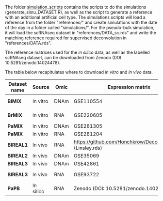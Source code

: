 The folder [simulation_scripts](simulation_scripts) contains the scripts to do the simulations (generate_simu_DATASET.R), as well as the script to generate a reference with an additional artificial cell type.
The simulations scripts will load a reference from the folder "references/" and create simulations with the date of the day in a folder called "simulations/". For the pseudo-bulk simulation, it will load the scRNAseq dataset in "references/DATA_sc.rds" and write the matching reference required for supervised deconvolution in "references/DATA.rds".

The reference matrices used for the *in silico* data, as well as the labelled scRNAseq dataset, can be downloaded from Zenodo (DOI 10.5281/zenodo.14024478).

The table below recapitulates where to download *in vitro* and *in vivo* data.

| **Dataset name** | **Source** | **Omic** | **Expression matrix**                                      | **Proportion matrix**                                           | **Reference profiles matrix**                              |
|------------------|------------|----------|------------------------------------------------------------|-----------------------------------------------------------------|------------------------------------------------------------|
| **BlMIX**        | In vitro   | DNAm     | GSE110554                                                   | Figure 4a (DOI: 10.1186/s12859-016-0943-7)                      | GSE35069                                                   |
| **BrMIX**        | In vitro   | RNA      | GSE220605                                                  | "Cell count" column, table S1 (DOI: 10.1186/s13059-023-03016-6) | GSE220605                                                  |
| **PaMIX**        | In vitro   | DNAm     | GSE281305                                                  | Zenodo (DOI: 10.5281/zenodo.14024478)                           | GSE281305                                                  |
| **PaMIX**        | In vitro   | RNA      | GSE281204                                                  | Zenodo (DOI: 10.5281/zenodo.14024478)                           | GSE281204                                                  |
| **BlREAL1**      | In vivo    | RNA      | https://github.com/Honchkrow/Deconer_dataset (Linsley.rds) | https://github.com/Honchkrow/Deconer_dataset (Linsley.rds)      | https://github.com/Honchkrow/Deconer_dataset (Linsley.rds) |
| **BlREAL2**      | In vivo    | DNAm     | GSE35069                                                   | DOI: 10.1371/journal.pone.0041361.s004                          | GSE35069                                                   |
| **BlREAL3**      | In vivo    | DNAm     | GSE42861                                                   | Table S2 (DOI: 10.1038/nbt.2487)                                | GSE35069                                                   |
| **BlREAL3**      | In vivo    | RNA      | GSE93722                                                   | Supplementary file 3A (DOI: 10.7554/eLife.26476 )               | EPIC::TRef                                                 |
| **PaPB**         | In silico  | RNA      | Zenodo (DOI: 10.5281/zenodo.14024478)                      | NA                                                              | GSE281204                                                  |


